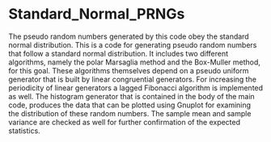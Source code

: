 # Standard_Normal_PRNGs
The pseudo random numbers generated by this code obey the standard normal distribution.
This is a code for generating pseudo random numbers that follow a standard normal distribution. 
It includes two different algorithms, namely the polar Marsaglia method and the Box-Muller method, 
for this goal. These algorithms themselves depend on a pseudo uniform generator that is built by 
linear congruential generators. For increasing the periodicity of linear generators a lagged Fibonacci 
algorithm is implemented as well. The histogram generator that is contained in the body of the main code, 
produces the data that can be plotted using Gnuplot for examining the distribution of these random numbers. 
The sample mean and sample variance are checked as well for further confirmation of the expected statistics.
